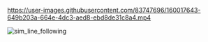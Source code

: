 

https://user-images.githubusercontent.com/83747696/160017643-649b203a-664e-4dc3-aed8-ebd8de31c8a4.mp4

![sim_line_following](https://user-images.githubusercontent.com/83747696/160025461-4b8941b2-08c1-46ef-85d8-b74605486f7f.gif)
